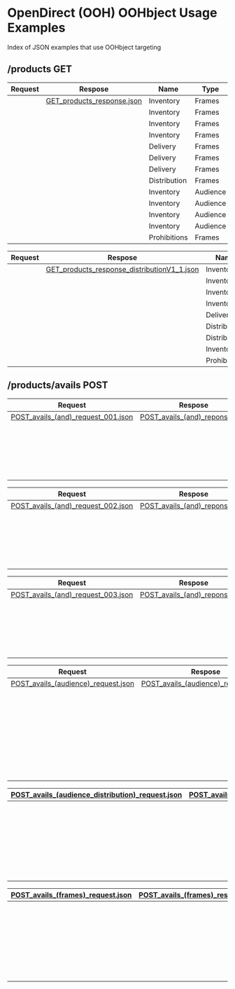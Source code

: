 # OpenDirect (OOH) OOHbject Usage Examples
Index of JSON examples that use OOHbject targeting

## /products GET

| Request | Respose                                                                                                                                                | Name         | Type     | DataSource     | Target      |
| ------- | ------------------------------------------------------------------------------------------------------------------------------------------------------ | ------------ | -------- | -------------- | ----------- |
|         | [GET\_products\_response.json](https://github.com/Outsmart-OOH/ooh_open_direct/blob/master/examples/OOHpenDirect_1-5-1_v-1/GET_products_response.json) | Inventory    | Frames   | Space          | frame\_id   |
|         |                                                                                                                                                        | Inventory    | Frames   | Space          | frame\_type |
|         |                                                                                                                                                        | Inventory    | Frames   | Space          | format      |
|         |                                                                                                                                                        | Inventory    | Frames   | Space          | environment |
|         |                                                                                                                                                        | Delivery     | Frames   | Time           | Days        |
|         |                                                                                                                                                        | Delivery     | Frames   | ShareOfDisplay | ShareOfTime |
|         |                                                                                                                                                        | Delivery     | Frames   | ShareOfDisplay | Spot        |
|         |                                                                                                                                                        | Distribution | Frames   | ShareOfDisplay | Hours       |
|         |                                                                                                                                                        | Inventory    | Audience | Route          | Age         |
|         |                                                                                                                                                        | Inventory    | Audience | Route          | Sex         |
|         |                                                                                                                                                        | Inventory    | Audience | Route          | Affluence   |
|         |                                                                                                                                                        | Inventory    | Audience | Metrics        | Impacts     |
|         |                                                                                                                                                        | Prohibitions | Frames   | Space          | Alcohol     |

| Request | Respose                                                                                                                                                                                    | Name         | Type       | DataSource     | Target      |
| ------- | ------------------------------------------------------------------------------------------------------------------------------------------------------------------------------------------ | ------------ | ---------- | -------------- | ----------- |
|         | [GET\_products\_response\_distributionV1\_1.json](https://github.com/Outsmart-OOH/ooh_open_direct/blob/master/examples/OOHpenDirect_1-5-1_v-1/GET_products_response_distributionV1_1.json) | Inventory    | Frames     | Space          | frame\_id   |
|         |                                                                                                                                                                                            | Inventory    | Frames     | Space          | frame\_type |
|         |                                                                                                                                                                                            | Inventory    | Frames     | Space          | format      |
|         |                                                                                                                                                                                            | Inventory    | Frames     | Space          | environment |
|         |                                                                                                                                                                                            | Delivery     | Frames     | ShareOfDisplay | Spot        |
|         |                                                                                                                                                                                            | Distribution | Frames     | ShareOfDisplay | Days        |
|         |                                                                                                                                                                                            | Distribution | Investment | Space          | tv\_area    |
|         |                                                                                                                                                                                            | Inventory    | Audience   | Metrics        | Impacts     |
|         |                                                                                                                                                                                            | Prohibitions | Frames     | Space          | Alcohol     |

## /products/avails POST

| Request                                                                                                                                                                  | Respose                                                                                                                                                         | Name       | Type     | DataSource     | Target      |
| ------------------------------------------------------------------------------------------------------------------------------------------------------------------------ | --------------------------------------------------------------------------------------------------------------------------------------------------------------- | ---------- | -------- | -------------- | ----------- |
| [POST\_avails\_(and)\_request\_001.json](https://github.com/Outsmart-OOH/ooh_open_direct/blob/master/examples/OOHpenDirect_1-5-1_v-1/POST_avails_(and)_request_001.json) | [POST\_avails\_(and)\_reponse.json](https://github.com/Outsmart-OOH/ooh_open_direct/blob/master/examples/OOHpenDirect_1-5-1_v-1/POST_avails_(and)_reponse.json) | Inventory  | Frames   | Space          | frame\_id   |
|                                                                                                                                                                          |                                                                                                                                                                 | Inventory  | Audience | Metrics        | Impacts     |
|                                                                                                                                                                          |                                                                                                                                                                 | Delivery   | Frames   | Time           | Days        |
|                                                                                                                                                                          |                                                                                                                                                                 | Delivery   | Frames   | ShareOfDisplay | ShareOfTime |
|                                                                                                                                                                          |                                                                                                                                                                 | Delivery   | Frames   | ShareOfDisplay | Spot        |
|                                                                                                                                                                          |                                                                                                                                                                 | Investment | Total    | GBP            | Fixed       |

| Request                                                                                                                                                                  | Respose                                                                                                                                                         | Name       | Type     | DataSource     | Target      |
| ------------------------------------------------------------------------------------------------------------------------------------------------------------------------ | --------------------------------------------------------------------------------------------------------------------------------------------------------------- | ---------- | -------- | -------------- | ----------- |
| [POST\_avails\_(and)\_request\_002.json](https://github.com/Outsmart-OOH/ooh_open_direct/blob/master/examples/OOHpenDirect_1-5-1_v-1/POST_avails_(and)_request_002.json) | [POST\_avails\_(and)\_reponse.json](https://github.com/Outsmart-OOH/ooh_open_direct/blob/master/examples/OOHpenDirect_1-5-1_v-1/POST_avails_(and)_reponse.json) | Inventory  | Frames   | Space          | frame\_id   |
|                                                                                                                                                                          |                                                                                                                                                                 | Inventory  | Audience | Metrics        | Impacts     |
|                                                                                                                                                                          |                                                                                                                                                                 | Delivery   | Frames   | Time           | Days        |
|                                                                                                                                                                          |                                                                                                                                                                 | Delivery   | Frames   | ShareOfDisplay | ShareOfTime |
|                                                                                                                                                                          |                                                                                                                                                                 | Delivery   | Frames   | ShareOfDisplay | Spot        |
|                                                                                                                                                                          |                                                                                                                                                                 | Investment | Total    | GBP            | Fixed       |

| Request                                                                                                                                                                  | Respose                                                                                                                                                         | Name       | Type     | DataSource     | Target      |
| ------------------------------------------------------------------------------------------------------------------------------------------------------------------------ | --------------------------------------------------------------------------------------------------------------------------------------------------------------- | ---------- | -------- | -------------- | ----------- |
| [POST\_avails\_(and)\_request\_003.json](https://github.com/Outsmart-OOH/ooh_open_direct/blob/master/examples/OOHpenDirect_1-5-1_v-1/POST_avails_(and)_request_003.json) | [POST\_avails\_(and)\_reponse.json](https://github.com/Outsmart-OOH/ooh_open_direct/blob/master/examples/OOHpenDirect_1-5-1_v-1/POST_avails_(and)_reponse.json) | Inventory  | Frames   | Space          | frame\_id   |
|                                                                                                                                                                          |                                                                                                                                                                 | Inventory  | Audience | Metrics        | Impacts     |
|                                                                                                                                                                          |                                                                                                                                                                 | Delivery   | Frames   | Time           | Days        |
|                                                                                                                                                                          |                                                                                                                                                                 | Delivery   | Frames   | ShareOfDisplay | ShareOfTime |
|                                                                                                                                                                          |                                                                                                                                                                 | Delivery   | Frames   | ShareOfDisplay | Spot        |
|                                                                                                                                                                          |                                                                                                                                                                 | Investment | Total    | GBP            | Fixed       |

| Request                                                                                                                                                                   | Respose                                                                                                                                                                     | Name       | Type     | DataSource     | Target      |
| ------------------------------------------------------------------------------------------------------------------------------------------------------------------------- | --------------------------------------------------------------------------------------------------------------------------------------------------------------------------- | ---------- | -------- | -------------- | ----------- |
| [POST\_avails\_(audience)\_request.json](https://github.com/Outsmart-OOH/ooh_open_direct/blob/master/examples/OOHpenDirect_1-5-1_v-1/POST_avails_(audience)_request.json) | [POST\_avails\_(audience)\_response.json](https://github.com/Outsmart-OOH/ooh_open_direct/blob/master/examples/OOHpenDirect_1-5-1_v-1/POST_avails_(audience)_response.json) | Inventory  | Frames   | Space          | frame\_id   |
|                                                                                                                                                                           |                                                                                                                                                                             | Inventory  | Audience | Metrics        | Impacts     |
|                                                                                                                                                                           |                                                                                                                                                                             | Inventory  | Audience | Route          | Age         |
|                                                                                                                                                                           |                                                                                                                                                                             | Inventory  | Audience | Route          | Sex         |
|                                                                                                                                                                           |                                                                                                                                                                             | Inventory  | Audience | Route          | Affluence   |
|                                                                                                                                                                           |                                                                                                                                                                             | Delivery   | Frames   | Time           | Days        |
|                                                                                                                                                                           |                                                                                                                                                                             | Delivery   | Frames   | ShareOfDisplay | ShareOfTime |
|                                                                                                                                                                           |                                                                                                                                                                             | Delivery   | Frames   | ShareOfDisplay | Spot        |
|                                                                                                                                                                           |                                                                                                                                                                             | Investment | Total    | GBP            | Fixed       |

| [POST\_avails\_(audience\_distribution)\_request.json](https://github.com/Outsmart-OOH/ooh_open_direct/blob/master/examples/OOHpenDirect_1-5-1_v-1/POST_avails_(audience_distribution)_request.json) | [POST\_avails\_(audience\_distribution)\_response.json](https://github.com/Outsmart-OOH/ooh_open_direct/blob/master/examples/OOHpenDirect_1-5-1_v-1/POST_avails_(audience_distribution)_response.json) | Inventory    | Frames   | Space          | tv\_area    |
| ---------------------------------------------------------------------------------------------------------------------------------------------------------------------------------------------------- | ------------------------------------------------------------------------------------------------------------------------------------------------------------------------------------------------------ | ------------ | -------- | -------------- | ----------- |
|                                                                                                                                                                                                      |                                                                                                                                                                                                        | Delivery     | Frames   | ShareOfDisplay | ShareOfTime |
|                                                                                                                                                                                                      |                                                                                                                                                                                                        | Inventory    | Audience | Metrics        | Impacts     |
|                                                                                                                                                                                                      |                                                                                                                                                                                                        | Investment   | Total    | GBP            | Fixed       |
|                                                                                                                                                                                                      |                                                                                                                                                                                                        | Inventory    | Frames   | Space          | frame\_id   |
|                                                                                                                                                                                                      |                                                                                                                                                                                                        | Delivery     | Frames   | Time           | Days        |
|                                                                                                                                                                                                      |                                                                                                                                                                                                        | Inventory    | Audience | Route          | Affluence   |
|                                                                                                                                                                                                      |                                                                                                                                                                                                        | Distribution | Audience | Space          | tv\_area    |

| [POST\_avails\_(frames)\_request.json](https://github.com/Outsmart-OOH/ooh_open_direct/blob/master/examples/OOHpenDirect_1-5-1_v-1/POST_avails_(frames)_request.json) | [POST\_avails\_(frames)\_response.json](https://github.com/Outsmart-OOH/ooh_open_direct/blob/master/examples/OOHpenDirect_1-5-1_v-1/POST_avails_(frames)_response.json) | Inventory  | Frames   | Space          | tv\_area    |
| --------------------------------------------------------------------------------------------------------------------------------------------------------------------- | ----------------------------------------------------------------------------------------------------------------------------------------------------------------------- | ---------- | -------- | -------------- | ----------- |
|                                                                                                                                                                       |                                                                                                                                                                         | Delivery   | Frames   | ShareOfDisplay | ShareOfTime |
|                                                                                                                                                                       |                                                                                                                                                                         | Inventory  | Audience | Metrics        | Impacts     |
|                                                                                                                                                                       |                                                                                                                                                                         | Investment | Total    | GBP            | Fixed       |
|                                                                                                                                                                       |                                                                                                                                                                         | Inventory  | Frames   | Space          | frame\_id   |
|                                                                                                                                                                       |                                                                                                                                                                         | Delivery   | Frames   | Time           | Days        |
|                                                                                                                                                                       |                                                                                                                                                                         | Delivery   | Frames   | ShareOfDisplay | ShareOfTime |
|                                                                                                                                                                       |                                                                                                                                                                         | Delivery   | Frames   | ShareOfDisplay | Spot        |
